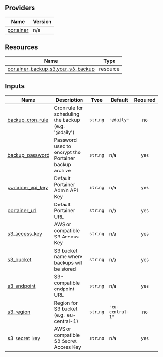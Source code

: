 <!-- BEGIN_TF_DOCS -->


## Providers

| Name | Version |
|------|---------|
| <a name="provider_portainer"></a> [portainer](#provider\_portainer) | n/a |

## Resources

| Name | Type |
|------|------|
| [portainer_backup_s3.your_s3_backup](https://registry.terraform.io/providers/portainer/portainer/latest/docs/resources/backup_s3) | resource |

## Inputs

| Name | Description | Type | Default | Required |
|------|-------------|------|---------|:--------:|
| <a name="input_backup_cron_rule"></a> [backup\_cron\_rule](#input\_backup\_cron\_rule) | Cron rule for scheduling the backup (e.g., '@daily') | `string` | `"@daily"` | no |
| <a name="input_backup_password"></a> [backup\_password](#input\_backup\_password) | Password used to encrypt the Portainer backup archive | `string` | n/a | yes |
| <a name="input_portainer_api_key"></a> [portainer\_api\_key](#input\_portainer\_api\_key) | Default Portainer Admin API Key | `string` | n/a | yes |
| <a name="input_portainer_url"></a> [portainer\_url](#input\_portainer\_url) | Default Portainer URL | `string` | n/a | yes |
| <a name="input_s3_access_key"></a> [s3\_access\_key](#input\_s3\_access\_key) | AWS or compatible S3 Access Key | `string` | n/a | yes |
| <a name="input_s3_bucket"></a> [s3\_bucket](#input\_s3\_bucket) | S3 bucket name where backups will be stored | `string` | n/a | yes |
| <a name="input_s3_endpoint"></a> [s3\_endpoint](#input\_s3\_endpoint) | S3-compatible endpoint URL | `string` | n/a | yes |
| <a name="input_s3_region"></a> [s3\_region](#input\_s3\_region) | Region for S3 bucket (e.g., eu-central-1) | `string` | `"eu-central-1"` | no |
| <a name="input_s3_secret_key"></a> [s3\_secret\_key](#input\_s3\_secret\_key) | AWS or compatible S3 Secret Access Key | `string` | n/a | yes |
<!-- END_TF_DOCS -->